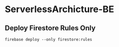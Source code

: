 # ServerlessArchicture-BE

## Deploy Firestore Rules Only
```
firebase deploy --only firestore:rules
```